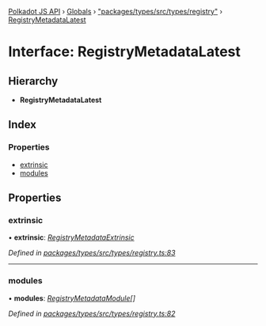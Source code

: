 [Polkadot JS API](../README.md) › [Globals](../globals.md) › ["packages/types/src/types/registry"](../modules/_packages_types_src_types_registry_.md) › [RegistryMetadataLatest](_packages_types_src_types_registry_.registrymetadatalatest.md)

# Interface: RegistryMetadataLatest

## Hierarchy

* **RegistryMetadataLatest**

## Index

### Properties

* [extrinsic](_packages_types_src_types_registry_.registrymetadatalatest.md#extrinsic)
* [modules](_packages_types_src_types_registry_.registrymetadatalatest.md#modules)

## Properties

###  extrinsic

• **extrinsic**: *[RegistryMetadataExtrinsic](_packages_types_src_types_registry_.registrymetadataextrinsic.md)*

*Defined in [packages/types/src/types/registry.ts:83](https://github.com/polkadot-js/api/blob/eed5e23e65/packages/types/src/types/registry.ts#L83)*

___

###  modules

• **modules**: *[RegistryMetadataModule](_packages_types_src_types_registry_.registrymetadatamodule.md)[]*

*Defined in [packages/types/src/types/registry.ts:82](https://github.com/polkadot-js/api/blob/eed5e23e65/packages/types/src/types/registry.ts#L82)*
